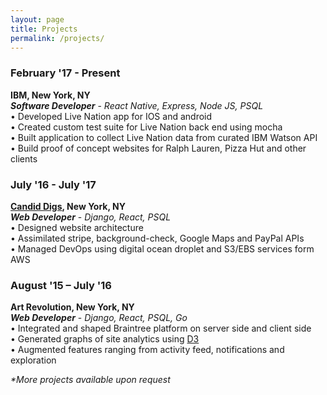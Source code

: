 ```yaml
---
layout: page
title: Projects
permalink: /projects/
---
```



<h3>February '17 - Present</h3>
<b>IBM, New York, NY</b>
<br>
<b><i>Software Developer</i></b>  - <i>React Native, Express, Node JS, PSQL</i>
<br>
•	Developed Live Nation app for IOS and android
<br>
•	Created custom test suite for Live Nation back end using mocha
<br>
•	Built application to collect Live Nation data from curated IBM Watson API
<br>
•	Build proof of concept websites for Ralph Lauren, Pizza Hut and other clients


<h3>July '16 - July '17</h3>
<b><a href='/candiddigs/'>Candid Digs</a>, New York, NY</b>
<br>
<b><i>Web Developer</i></b> - <i>Django, React, PSQL</i>
<br>
•	Designed website architecture
<br>
•	Assimilated stripe, background-check, Google Maps and PayPal APIs
<br>
•	Managed DevOps using digital ocean droplet and S3/EBS services form AWS



<h3>August '15 – July '16</h3>
<b>Art Revolution, New York, NY</b>
<br>
<b><i>Web Developer</i></b> - <i>Django, React, PSQL, Go</i>
<br>
•	Integrated and shaped Braintree platform on server side and client side
<br>
•	Generated graphs of site analytics using <a href='/d3post/'>D3</a>
<br>
•	Augmented features ranging from activity feed, notifications and exploration


<br>
<p><i>*More projects available upon request</i></p>
